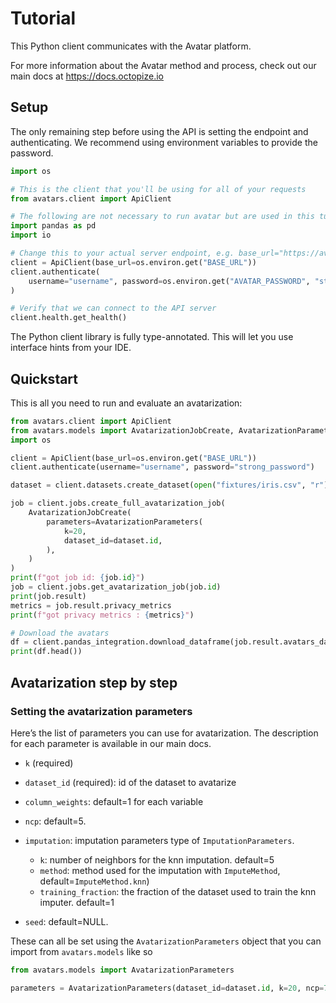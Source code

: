 # Tutorial

This Python client communicates with the Avatar platform.

For more information about the Avatar method and process, check out our main docs at https://docs.octopize.io

## Setup

The only remaining step before using the API is setting the endpoint and authenticating. We recommend using environment variables to provide the password.

```python
import os

# This is the client that you'll be using for all of your requests
from avatars.client import ApiClient

# The following are not necessary to run avatar but are used in this tutorial
import pandas as pd
import io

# Change this to your actual server endpoint, e.g. base_url="https://avatar.company.com"
client = ApiClient(base_url=os.environ.get("BASE_URL"))
client.authenticate(
    username="username", password=os.environ.get("AVATAR_PASSWORD", "strong_password")
)

# Verify that we can connect to the API server
client.health.get_health()
```

The Python client library is fully type-annotated. This will let you use interface hints from your IDE.

## Quickstart

This is all you need to run and evaluate an avatarization:

```python
from avatars.client import ApiClient
from avatars.models import AvatarizationJobCreate, AvatarizationParameters
import os

client = ApiClient(base_url=os.environ.get("BASE_URL"))
client.authenticate(username="username", password="strong_password")

dataset = client.datasets.create_dataset(open("fixtures/iris.csv", "r"))

job = client.jobs.create_full_avatarization_job(
    AvatarizationJobCreate(
        parameters=AvatarizationParameters(
            k=20,
            dataset_id=dataset.id,
        ),
    )
)
print(f"got job id: {job.id}")
job = client.jobs.get_avatarization_job(job.id)
print(job.result)
metrics = job.result.privacy_metrics
print(f"got privacy metrics : {metrics}")

# Download the avatars
df = client.pandas_integration.download_dataframe(job.result.avatars_dataset.id)
print(df.head())
```

## Avatarization step by step


### Setting the avatarization parameters

Here’s the list of parameters you can use for avatarization. The description for each parameter is available in our main docs.

- `k` (required)
- `dataset_id` (required): id of the dataset to avatarize
- `column_weights`: default=1 for each variable
- `ncp`: default=5.
- `imputation`: imputation parameters type of `ImputationParameters`.

  - `k`: number of neighbors for the knn imputation. default=5
  - `method`: method used for the imputation with `ImputeMethod`, default=`ImputeMethod.knn`)
  - `training_fraction`: the fraction of the dataset used to train the knn imputer. default=1

- `seed`: default=NULL.

These can all be set using the `AvatarizationParameters` object that you can import from `avatars.models` like so

```python
from avatars.models import AvatarizationParameters

parameters = AvatarizationParameters(dataset_id=dataset.id, k=20, ncp=7, seed=42)
```

